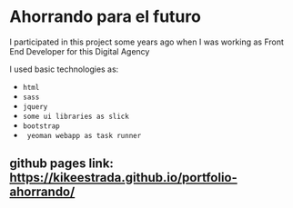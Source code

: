 # Ahorrando para el futuro 

I participated in this project some years ago when I was working as Front End Developer for this Digital Agency

I used basic technologies as:
* ```html```
* ```sass```
* ```jquery```
* ```some ui libraries as slick```
* ```bootstrap```
* ``` yeoman webapp as task runner```

## github pages link: https://kikeestrada.github.io/portfolio-ahorrando/
